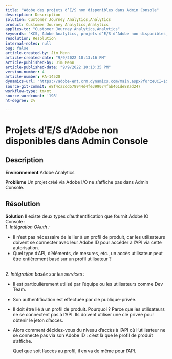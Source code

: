 ```yaml
---
title: "Adobe des projets d’E/S non disponibles dans Admin Console"
description: Description
solution: Customer Journey Analytics,Analytics
product: Customer Journey Analytics,Analytics
applies-to: "Customer Journey Analytics,Analytics"
keywords: "KCS, Adobe Analytics, projets d’E/S d’Adobe non disponibles, Admin Console, intégration OAuth, intégration basée sur les services"
resolution: Resolution
internal-notes: null
bug: false
article-created-by: Jim Menn
article-created-date: "9/9/2022 10:13:16 PM"
article-published-by: Jim Menn
article-published-date: "9/9/2022 10:13:35 PM"
version-number: 4
article-number: KA-14528
dynamics-url: "https://adobe-ent.crm.dynamics.com/main.aspx?forceUCI=1&pagetype=entityrecord&etn=knowledgearticle&id=79289e96-8c30-ed11-9db1-0022480866ad"
source-git-commit: e8f4ca2dd578944d4fe399074fab461de88ad247
workflow-type: tm+mt
source-wordcount: '198'
ht-degree: 2%

---
```


# Projets d’E/S d’Adobe non disponibles dans Admin Console

## Description


<b>Environnement</b>
Adobe Analytics

<b>Problème</b>
Un projet créé via Adobe I/O ne s’affiche pas dans Admin Console.


## Résolution


<b>Solution</b>
Il existe deux types d’authentification que fournit Adobe IO Console :
<br>1. *Intégration OAuth :*
- Il n’est pas nécessaire de le lier à un profil de produit, car les utilisateurs doivent se connecter avec leur Adobe ID pour accéder à l’API via cette autorisation.
- Quel type d’API, d’éléments, de mesures, etc., un accès utilisateur peut être entièrement basé sur un profil utilisateur ?

<br>2. *Intégration basée sur les services :*
- Il est particulièrement utilisé par l’équipe ou les utilisateurs comme Dev Team.


- Son authentification est effectuée par clé publique-privée.


- Il doit être lié à un profil de produit. Pourquoi ? Parce que les utilisateurs ne se connectent pas à l’API. Ils doivent utiliser une clé privée pour obtenir le jeton d’accès.
- Alors comment décidez-vous du niveau d’accès à l’API où l’utilisateur ne se connecte pas via son Adobe ID : c’est là que le profil de produit s’affiche.

   Quel que soit l’accès au profil, il en va de même pour l’API.



